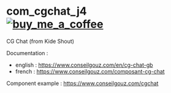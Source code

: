 # com_cgchat_j4 &nbsp;&nbsp;&nbsp;&nbsp;&nbsp;&nbsp;<a href="https://buymeacoffee.com/conseilgouz" >![buy_me_a_coffee](https://github.com/conseilgouz/plg_system_cgwebp_j4/assets/19435246/4fda4cb5-64f1-4717-81ae-c71a0fc26c2d)</a>
 CG Chat (from Kide Shout)

Documentation : 
- english : https://www.conseilgouz.com/en/cg-chat-gb
- french : https://www.conseilgouz.com/composant-cg-chat

Component example : https://www.conseilgouz.com/cgchat
